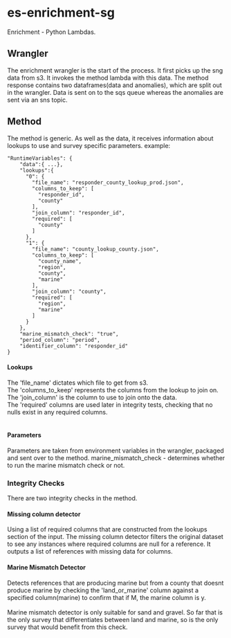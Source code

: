 # es-enrichment-sg
Enrichment - Python Lambdas.

## Wrangler
The enrichment wrangler is the start of the process. It first picks up the sng data from s3. It invokes the method lambda with this data. The method response contains two dataframes(data and anomalies), which are split out in the wrangler. Data is sent on to the sqs queue whereas the anomalies are sent via an sns topic.

## Method
The method is generic. As well as the data, it receives information about lookups to use and survey specific parameters.
example:
```
"RuntimeVariables": {
    "data":{ ...},
    "lookups":{
      "0": {
        "file_name": "responder_county_lookup_prod.json",
        "columns_to_keep": [
          "responder_id",
          "county"
        ],
        "join_column": "responder_id",
        "required": [
          "county"
        ]
      },
      "1": {
        "file_name": "county_lookup_county.json",
        "columns_to_keep": [
          "county_name",
          "region",
          "county",
          "marine"
        ],
        "join_column": "county",
        "required": [
          "region",
          "marine"
        ]
      }
    },
    "marine_mismatch_check": "true",
    "period_column": "period",
    "identifier_column": "responder_id"
}
```
#### Lookups
The 'file_name' dictates which file to get from s3.<br> 
The 'columns_to_keep' represents the columns from the lookup to join on.<br> 
The 'join_column' is the column to use to join onto the data.<br>
The 'required' columns are used later in integrity tests, checking that no nulls exist in any required columns.<br><br>
#### Parameters
Parameters are taken from environment variables in the wrangler, packaged and sent over to the method.
marine_mismatch_check - determines whether to run the marine mismatch check or not.

### Integrity Checks
There are two integrity checks in the method.<br>
#### Missing column detector
Using a list of required columns that are constructed from the lookups section of the input. The missing column detector filters the original dataset to see any instances where required columns are null for a reference. It outputs a list of references with missing data for columns.
#### Marine Mismatch Detector
Detects references that are producing marine but from a county that doesnt produce marine by checking the 'land_or_marine' column against a specified column(marine) to confirm that if M, the marine column is y.<br><br>
Marine mismatch detector is only suitable for sand and gravel. So far that is the only survey that differentiates between land and marine, so is the only survey that would benefit from this check. 
